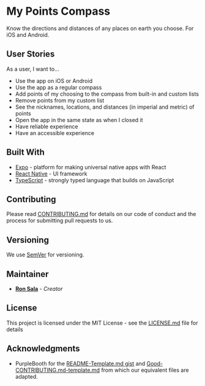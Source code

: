 
# My Points Compass

<!-- TODO -->

Know the directions and distances of any places on earth you choose. For iOS and Android.

## User Stories

As a user, I want to...

- Use the app on iOS or Android
- Use the app as a regular compass
- Add points of my choosing to the compass from built-in and custom lists
- Remove points from my custom list
- See the nicknames, locations, and distances (in imperial and metric) of points
- Open the app in the same state as when I closed it
- Have reliable experience
- Have an accessible experience

<!-- ## Getting Started

These instructions will get you a copy of the project up and running on your local machine for development and testing purposes. See deployment for notes on how to deploy the project on a live system.

### Prerequisites

What things you need to install the software and how to install them

```
Give examples
```

### Installing

A step by step series of examples that tell you how to get a development env running

Say what the step will be

```
Give the example
```

And repeat

```
until finished
```

End with an example of getting some data out of the system or using it for a little demo

## Running the tests

Explain how to run the automated tests for this system

### Break down into end to end tests

Explain what these tests test and why

```
Give an example
```

### And coding style tests

Explain what these tests test and why

```
Give an example
```

## Deployment

Add additional notes about how to deploy this on a live system -->

## Built With

- [Expo](https://expo.dev/) - platform for making universal native apps with React
- [React Native](https://reactnative.dev/) - UI framework
- [TypeScript](https://www.typescriptlang.org/) - strongly typed language that builds on JavaScript

## Contributing

Please read [CONTRIBUTING.md](CONTRIBUTING.md) for details on our code of conduct and the process for submitting pull requests to us.

## Versioning

We use [SemVer](http://semver.org/) for versioning.
<!-- For the versions available, see the [tags on this repository](https://github.com/your/project/tags). -->

## Maintainer

- **[Ron Sala](https://github.com/ronsala)** - *Creator*

<!-- See also the list of [contributors](https://github.com/your/project/contributors) who participated in this project. -->

## License

This project is licensed under the MIT License - see the [LICENSE.md](LICENSE.md) file for details

## Acknowledgments

- PurpleBooth for the [README-Template.md gist](https://gist.github.com/PurpleBooth/109311bb0361f32d87a2) and [Good-CONTRIBUTING.md-template.md](https://gist.github.com/PurpleBooth/b24679402957c63ec426) from which our equivalent files are adapted.
